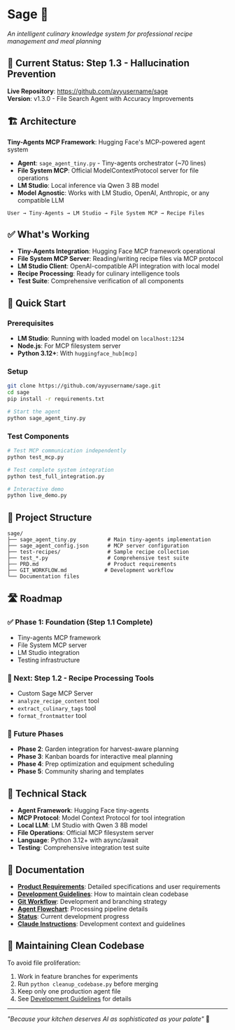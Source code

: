 # Sage 🌿

*An intelligent culinary knowledge system for professional recipe management and meal planning*

## 🎯 Current Status: Step 1.3 - Hallucination Prevention

**Live Repository**: https://github.com/ayyusername/sage  
**Version**: v1.3.0 - File Search Agent with Accuracy Improvements

## 🏗️ Architecture

**Tiny-Agents MCP Framework**: Hugging Face's MCP-powered agent system
- **Agent**: `sage_agent_tiny.py` - Tiny-agents orchestrator (~70 lines)
- **File System MCP**: Official ModelContextProtocol server for file operations
- **LM Studio**: Local inference via Qwen 3 8B model
- **Model Agnostic**: Works with LM Studio, OpenAI, Anthropic, or any compatible LLM

```
User → Tiny-Agents → LM Studio → File System MCP → Recipe Files
```

## ✅ What's Working

- **Tiny-Agents Integration**: Hugging Face MCP framework operational
- **File System MCP Server**: Reading/writing recipe files via MCP protocol
- **LM Studio Client**: OpenAI-compatible API integration with local model
- **Recipe Processing**: Ready for culinary intelligence tools
- **Test Suite**: Comprehensive verification of all components

## 🚀 Quick Start

### Prerequisites
- **LM Studio**: Running with loaded model on `localhost:1234`
- **Node.js**: For MCP filesystem server
- **Python 3.12+**: With `huggingface_hub[mcp]`

### Setup
```bash
git clone https://github.com/ayyusername/sage.git
cd sage
pip install -r requirements.txt

# Start the agent
python sage_agent_tiny.py
```

### Test Components
```bash
# Test MCP communication independently
python test_mcp.py

# Test complete system integration
python test_full_integration.py

# Interactive demo
python live_demo.py
```

## 📁 Project Structure

```
sage/
├── sage_agent_tiny.py          # Main tiny-agents implementation
├── sage_agent_config.json      # MCP server configuration
├── test-recipes/               # Sample recipe collection
├── test_*.py                   # Comprehensive test suite
├── PRD.md                      # Product requirements
├── GIT_WORKFLOW.md            # Development workflow
└── Documentation files
```

## 🛣️ Roadmap

### ✅ Phase 1: Foundation (Step 1.1 Complete)
- Tiny-agents MCP framework
- File System MCP server
- LM Studio integration
- Testing infrastructure

### 🔄 Next: Step 1.2 - Recipe Processing Tools
- Custom Sage MCP Server
- `analyze_recipe_content` tool
- `extract_culinary_tags` tool
- `format_frontmatter` tool

### 🔮 Future Phases
- **Phase 2**: Garden integration for harvest-aware planning
- **Phase 3**: Kanban boards for interactive meal planning  
- **Phase 4**: Prep optimization and equipment scheduling
- **Phase 5**: Community sharing and templates

## 🔧 Technical Stack

- **Agent Framework**: Hugging Face tiny-agents
- **MCP Protocol**: Model Context Protocol for tool integration
- **Local LLM**: LM Studio with Qwen 3 8B model
- **File Operations**: Official MCP filesystem server
- **Language**: Python 3.12+ with async/await
- **Testing**: Comprehensive integration test suite

## 📖 Documentation

- **[Product Requirements](PRD.md)**: Detailed specifications and user requirements
- **[Development Guidelines](DEVELOPMENT_GUIDELINES.md)**: How to maintain clean codebase
- **[Git Workflow](GIT_WORKFLOW.md)**: Development and branching strategy
- **[Agent Flowchart](agent_flowchart.md)**: Processing pipeline details
- **[Status](STATUS.md)**: Current development progress
- **[Claude Instructions](CLAUDE.md)**: Development context and guidelines

## 🧹 Maintaining Clean Codebase

To avoid file proliferation:
1. Work in feature branches for experiments
2. Run `python cleanup_codebase.py` before merging
3. Keep only one production agent file
4. See [Development Guidelines](DEVELOPMENT_GUIDELINES.md) for details

---

*"Because your kitchen deserves AI as sophisticated as your palate"* 🌿